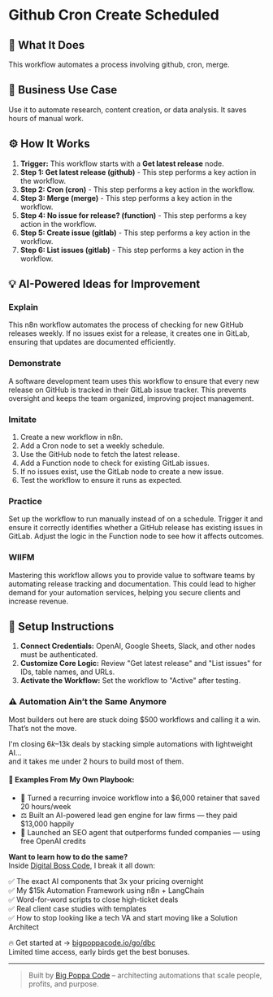 # Github Cron Create Scheduled

## 🚀 What It Does
This workflow automates a process involving github, cron, merge.

## 💼 Business Use Case
Use it to automate research, content creation, or data analysis. It saves hours of manual work.

## ⚙️ How It Works
1.  **Trigger:** This workflow starts with a **Get latest release** node.
2. **Step 1: Get latest release (github)** - This step performs a key action in the workflow.
3. **Step 2: Cron (cron)** - This step performs a key action in the workflow.
4. **Step 3: Merge (merge)** - This step performs a key action in the workflow.
5. **Step 4: No issue for release? (function)** - This step performs a key action in the workflow.
6. **Step 5: Create issue (gitlab)** - This step performs a key action in the workflow.
7. **Step 6: List issues (gitlab)** - This step performs a key action in the workflow.

## 💡 AI-Powered Ideas for Improvement
### Explain
This n8n workflow automates the process of checking for new GitHub releases weekly. If no issues exist for a release, it creates one in GitLab, ensuring that updates are documented efficiently.

### Demonstrate
A software development team uses this workflow to ensure that every new release on GitHub is tracked in their GitLab issue tracker. This prevents oversight and keeps the team organized, improving project management.

### Imitate
1. Create a new workflow in n8n.
2. Add a Cron node to set a weekly schedule.
3. Use the GitHub node to fetch the latest release.
4. Add a Function node to check for existing GitLab issues.
5. If no issues exist, use the GitLab node to create a new issue.
6. Test the workflow to ensure it runs as expected.

### Practice
Set up the workflow to run manually instead of on a schedule. Trigger it and ensure it correctly identifies whether a GitHub release has existing issues in GitLab. Adjust the logic in the Function node to see how it affects outcomes.

### WIIFM
Mastering this workflow allows you to provide value to software teams by automating release tracking and documentation. This could lead to higher demand for your automation services, helping you secure clients and increase revenue.

## 🔧 Setup Instructions
1. **Connect Credentials:** OpenAI, Google Sheets, Slack, and other nodes must be authenticated.
2. **Customize Core Logic:** Review "Get latest release" and "List issues" for IDs, table names, and URLs.
3. **Activate the Workflow:** Set the workflow to "Active" after testing.

### ⚠️ Automation Ain’t the Same Anymore

Most builders out here are stuck doing $500 workflows and calling it a win.  
That’s not the move.  

I'm closing $6k–$13k deals by stacking simple automations with lightweight AI...  
and it takes me under 2 hours to build most of them.

#### 🧠 Examples From My Own Playbook:
- 🔁 Turned a recurring invoice workflow into a $6,000 retainer that saved 20 hours/week  
- ⚖️ Built an AI-powered lead gen engine for law firms — they paid $13,000 happily  
- 🚀 Launched an SEO agent that outperforms funded companies — using free OpenAI credits  

**Want to learn how to do the same?**  
Inside [Digital Boss Code](https://bigpoppacode.io/go/dbc), I break it all down:

✅ The exact AI components that 3x your pricing overnight  
✅ My $15k Automation Framework using n8n + LangChain  
✅ Word-for-word scripts to close high-ticket deals  
✅ Real client case studies with templates  
✅ How to stop looking like a tech VA and start moving like a Solution Architect  

🔥 Get started at → [bigpoppacode.io/go/dbc](https://bigpoppacode.io/go/dbc)  
Limited time access, early birds get the best bonuses.

---
> Built by [Big Poppa Code](https://bigpoppacode.io) – architecting automations that scale people, profits, and purpose.
